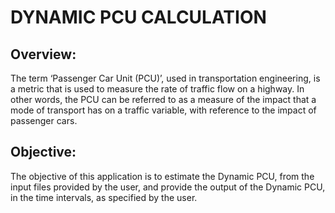 # DYNAMIC PCU CALCULATION

## Overview:
The term ‘Passenger Car Unit (PCU)’, used in transportation engineering, is a metric that is used to measure the rate of traffic flow on a highway. In other words, the PCU can be referred to as a measure of the impact that a mode of transport has on a traffic variable, with reference to the impact of passenger cars.

## Objective:
The objective of this application is to estimate the Dynamic PCU, from the input files provided by the user, and provide the output of the Dynamic PCU, in the time intervals, as specified by the user.
